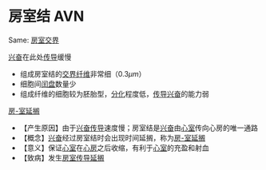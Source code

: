 # 房室结 AVN

Same: [房室交界](房室交界.md)

[兴奋](兴奋.md)在此处[传导](传导.md)缓慢
- 组成房室结的[交界纤维](交界纤维.md)非常细（$0.3\mu m$）
- 细胞间[闰盘](闰盘.md)数量少
- 组成纤维的细胞较为胚胎型，[分化](分化.md)程度低，[传导](传导.md)[兴奋](兴奋.md)的能力弱

[房-室延搁](房-室延搁.md)
- 【产生原因】由于[兴奋](兴奋.md)[传导](传导.md)速度慢；房室结是[兴奋](兴奋.md)由[心室](心室.md)传向心房的唯一通路<br>
- 【概念】[兴奋](兴奋.md)经过房室结时会出现时间延搁，称为[房-室延搁](房-室延搁.md)<br>
- 【意义】保证[心室](心室.md)在[心房](心房.md)之后收缩，有利于[心室](心室.md)的充盈和射血
- 【致病】发生[房室传导延搁](房室传导延搁.md)
